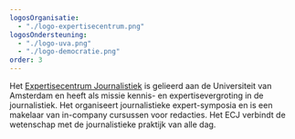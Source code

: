 ```yaml
---
logosOrganisatie:
  - "./logo-expertisecentrum.png"
logosOndersteuning:
  - "./logo-uva.png"
  - "./logo-democratie.png"
order: 3
---
```

Het [Expertisecentrum Journalistiek](http://www.expertisecentrumjournalistiek.nl) is gelieerd aan de Universiteit van Amsterdam en heeft als missie kennis- en expertisevergroting in de journalistiek. Het organiseert journalistieke expert-symposia en is een makelaar van in-company cursussen voor redacties. Het ECJ verbindt de wetenschap met de journalistieke praktijk van alle dag.
